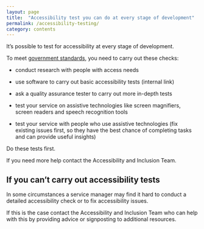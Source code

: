 ```yaml
---
layout: page
title:  "Accessibility test you can do at every stage of development"
permalink: /accessibility-testing/
category: contents
--- 
```


It’s possible to test for accessibility at every stage of development. 

To meet [government standards](https://ukhomeoffice.github.io/playbook/accessibility-law/), you need to carry out these checks:  

* conduct research with people with access needs  

* use software to carry out basic accessibility tests (internal link)  

* ask a quality assurance tester to carry out more in-depth tests  

* test your service on assistive technologies like screen magnifiers, screen readers and speech recognition tools  

* test your service with people who use assistive technologies (fix existing issues first, so they have the best chance of completing tasks and can provide useful insights)  

Do these tests first.  

If you need more help contact the Accessibility and Inclusion Team.  


## If you can’t carry out accessibility tests  

In some circumstances a service manager may find it hard to conduct a detailed accessibility check or to fix accessibility issues.  

If this is the case contact the Accessibility and Inclusion Team who can help with this by providing advice or signposting to additional resources. 

 
